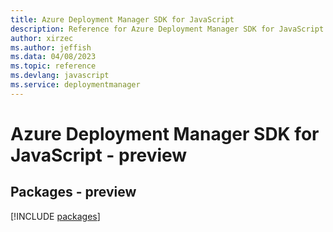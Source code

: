 ```yaml
---
title: Azure Deployment Manager SDK for JavaScript
description: Reference for Azure Deployment Manager SDK for JavaScript
author: xirzec
ms.author: jeffish
ms.data: 04/08/2023
ms.topic: reference
ms.devlang: javascript
ms.service: deploymentmanager
---
```

# Azure Deployment Manager SDK for JavaScript - preview
## Packages - preview
[!INCLUDE [packages](deployment-manager-index.md)]